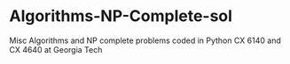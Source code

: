 # Algorithms-NP-Complete-sol
Misc Algorithms and NP complete problems coded in Python
CX 6140 and CX 4640 at Georgia Tech 
